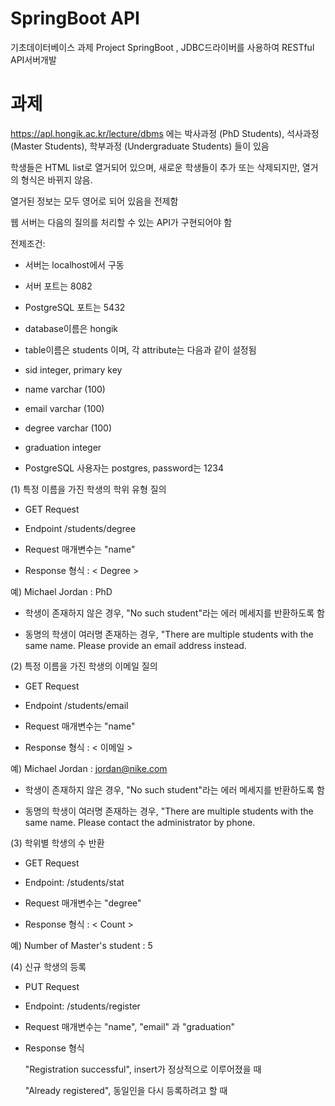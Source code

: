 # SpringBoot API
기초데이터베이스 과제 Project
SpringBoot , JDBC드라이버를 사용하여 RESTful API서버개발

# 과제

https://apl.hongik.ac.kr/lecture/dbms 에는 박사과정 (PhD Students), 석사과정 (Master Students), 학부과정 (Undergraduate Students) 들이 있음

학생들은 HTML list로 열거되어 있으며, 새로운 학생들이 추가 또는 삭제되지만, 열거의 형식은 바뀌지 않음. 

열거된 정보는 모두 영어로 되어 있음을 전제함

웹 서버는 다음의 질의를 처리할 수 있는 API가 구현되어야 함



전제조건: 

- 서버는 localhost에서 구동

- 서버 포트는 8082

- PostgreSQL 포트는 5432

- database이름은 hongik

- table이름은 students 이며, 각 attribute는 다음과 같이 설정됨

- sid integer, primary key

- name varchar (100)

- email varchar (100)

- degree varchar (100)

- graduation integer

- PostgreSQL 사용자는 postgres, password는 1234

(1) 특정 이름을 가진 학생의 학위 유형 질의

 - GET Request

 - Endpoint /students/degree

 - Request 매개변수는 "name"

 - Response 형식 <Name> : < Degree >



예) Michael Jordan : PhD



 - 학생이 존재하지 않은 경우, "No such student"라는 에러 메세지를 반환하도록 함

 - 동명의 학생이 여러명 존재하는 경우, "There are multiple students with the same name. Please provide an email address instead. 



(2) 특정 이름을 가진 학생의 이메일 질의

 - GET Request

 - Endpoint /students/email

 - Request 매개변수는 "name"

 - Response 형식 <Name> : < 이메일 >



예) Michael Jordan : jordan@nike.com



 - 학생이 존재하지 않은 경우, "No such student"라는 에러 메세지를 반환하도록 함

 - 동명의 학생이 여러명 존재하는 경우, "There are multiple students with the same name. Please contact the administrator by phone.



(3) 학위별 학생의 수 반환

 - GET Request

 - Endpoint: /students/stat

 - Request 매개변수는 "degree"

 - Response 형식 <Degree> : < Count >



예) Number of Master's student : 5



(4) 신규 학생의 등록

  - PUT Request

  - Endpoint: /students/register

  - Request 매개변수는 "name", "email" 과 "graduation"

  - Response 형식

    "Registration successful", insert가 정상적으로 이루어졌을 때

    "Already registered", 동일인을 다시 등록하려고 할 때
